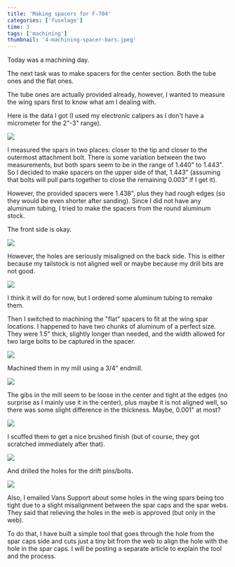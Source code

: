 ```yaml
---
title: 'Making spacers for F-704'
categories: ['fuselage']
time: 3
tags: ['machining']
thumbnail: '4-machining-spacer-bars.jpeg'
---
```


Today was a machining day.

<!-- more -->

The next task was to make spacers for the center section. Both the tube ones and the flat ones.

The tube ones are actually provided already, however, I wanted to measure the wing spars first to know what am I dealing with.

Here is the data I got (I used my electronic calipers as I don't have a micrometer for the 2"-3" range).

![](0-measurements.jpeg)

I measured the spars in two places: closer to the tip and closer to the outermost attachment bolt. There is some variation between the two measurements, but both spars seem to be in the range of 1.440" to 1.443". So I decided to make spacers on the upper side of that, 1.443" (assuming that bolts will pull parts together to close the remaining 0.003" if I get it).

However, the provided spacers were 1.438", plus they had rough edges (so they would be even shorter after sanding). Since I did not have any aluminum tubing, I tried to make the spacers from the round aluminum stock.

The front side is okay.

![](1-spacers.jpeg)

However, the holes are seriously misaligned on the back side. This is either because my tailstock is not aligned well or maybe because my drill bits are not good.

![](2-spacers-2.jpeg)

I think it will do for now, but I ordered some aluminum tubing to remake them.

Then I switched to machining the "flat" spacers to fit at the wing spar locations. I happened to have two chunks of aluminum of a perfect size. They were 1.5" thick, slightly longer than needed, and the width allowed for two large bolts to be captured in the spacer.

![](3-spacer-bars-stock.jpeg)

Machined them in my mill using a 3/4" endmill.

![](4-machining-spacer-bars.jpeg)

The gibs in the mill seem to be loose in the center and tight at the edges (no surprise as I mainly use it in the center), plus maybe it is not aligned well, so there was some slight difference in the thickness. Maybe, 0.001" at most?

![](5-machined-bar.jpeg)

I scuffed them to get a nice brushed finish (but of course, they got scratched immediately after that).

![](6-scuffed-for-appearance.jpeg)

And drilled the holes for the drift pins/bolts.

![](7-drilled-the-holes.jpeg)

Also, I emailed Vans Support about some holes in the wing spars being too tight due to a slight misalignment between the spar caps and the spar webs. They said that relieving the holes in the web is approved (but only in the web).

To do that, I have built a simple tool that goes through the hole from the spar caps side and cuts just a tiny bit from the web to align the hole with the hole in the spar caps. I will be posting a separate article to explain the tool and the process.
